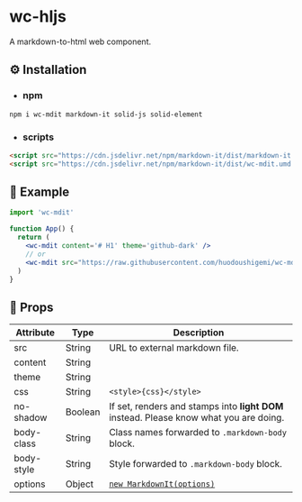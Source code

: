 # wc-hljs

A markdown-to-html web component.

## ⚙️ Installation

- ### npm

```shell
npm i wc-mdit markdown-it solid-js solid-element
```

- ### scripts
  
```html
<script src="https://cdn.jsdelivr.net/npm/markdown-it/dist/markdown-it.min.js"></script>
<script src="https://cdn.jsdelivr.net/npm/markdown-it/dist/wc-mdit.umd.js"></script>
```

## 🚀 Example

```jsx
import 'wc-mdit'

function App() {
  return (
    <wc-mdit content='# H1' theme='github-dark' />
    // or
    <wc-mdit src="https://raw.githubusercontent.com/huodoushigemi/wc-mdit/refs/heads/main/README.md" theme='github-dark' />
  )
}
```

## 📄 Props

| Attribute  | Type    | Description                                                                            |
| ---------- | ------- | -------------------------------------------------------------------------------------- |
| src        | String  | URL to external markdown file.                                                         |
| content    | String  |                                                                                        |
| theme      | String  |                                                                                        |
| css        | String  | `<style>{css}</style>`                                                                      |
| no-shadow  | Boolean | If set, renders and stamps into **light DOM** instead. Please know what you are doing. |
| body-class | String  | Class names forwarded to `.markdown-body` block.                                       |
| body-style | String  | Style forwarded to `.markdown-body` block.                                             |
| options    | Object  | [`new MarkdownIt(options)`](https://markdown-it.github.io/markdown-it/#MarkdownIt.new) |
